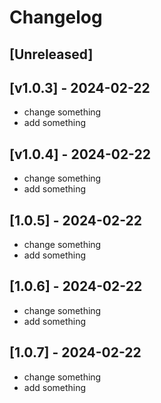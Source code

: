 # Changelog

## [Unreleased]

## [v1.0.3] - 2024-02-22

- change something
- add something

## [v1.0.4] - 2024-02-22

- change something
- add something

## [1.0.5] - 2024-02-22

- change something
- add something

## [1.0.6] - 2024-02-22

- change something
- add something

## [1.0.7] - 2024-02-22

- change something
- add something

